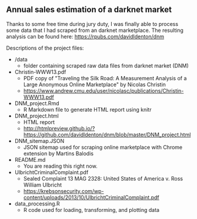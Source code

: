 ## Annual sales estimation of a darknet market

Thanks to some free time during jury duty, I was finally able to process some data that I had scraped from an darknet marketplace. The resulting analysis can be found here: https://rpubs.com/davidldenton/dnm

Descriptions of the project files:

* /data
	* folder containing scraped raw data files from darknet market (DNM)
* Christin-WWW13.pdf
	* PDF copy of "Traveling the Silk Road: A Measurement Analysis of a Large Anonymous Online Marketplace" by Nicolas Christin
	* https://www.andrew.cmu.edu/user/nicolasc/publications/Christin-WWW13.pdf
* DNM_project.Rmd
	* R Markdown file to generate HTML report using knitr
* DNM_project.html
	* HTML report
	* http://htmlpreview.github.io/?https://github.com/davidldenton/dnm/blob/master/DNM_project.html 
* DNM_sitemap.JSON
	* JSON sitemap used for scraping online marketplace with Chrome extension by Martins Balodis
* README.md
	* You are reading this right now.
* UlbrichtCriminalComplaint.pdf
	* Sealed Complaint 13 MAG 2328: United States of America v. Ross William Ulbricht
	* https://krebsonsecurity.com/wp-content/uploads/2013/10/UlbrichtCriminalComplaint.pdf
* data_processing.R
	* R code used for loading, transforming, and plotting data


